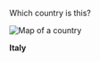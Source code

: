 Which country is this?

![Map of a country](images/EU-Italy_(orthographic_projection).svg)
<!--question-->
**Italy**